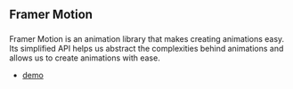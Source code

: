 ## Framer Motion

###

Framer Motion is an animation library that makes creating animations easy. Its simplified API helps us abstract the complexities behind animations and allows us to create animations with ease.

- [demo](https://gentle-liger-5e8b9e.netlify.app/)
